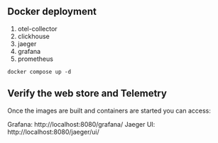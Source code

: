 ## Docker deployment
1. otel-collector
2. clickhouse
3. jaeger
4. grafana
5. prometheus

```
docker compose up -d
```

## Verify the web store and Telemetry

Once the images are built and containers are started you can access:

Grafana: http://localhost:8080/grafana/
Jaeger UI: http://localhost:8080/jaeger/ui/

